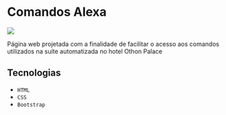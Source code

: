<h1>Comandos Alexa</h1>
<img src="http://img.shields.io/static/v1?label=STATUS&message=EM%20DESENVOLVIMENTO&color=GREEN&style=for-the-badge"/>
<p>Página web projetada com a finalidade de facilitar o acesso aos comandos utilizados na suíte automatizada no hotel Othon Palace</p>

<h2>Tecnologias</h2>

- `HTML`
- `CSS`
- `Bootstrap`

